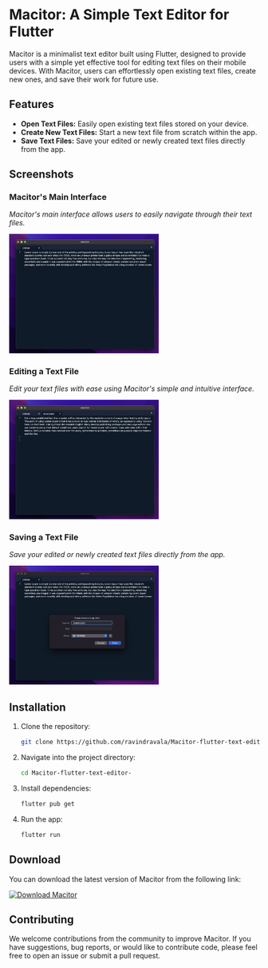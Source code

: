 # Macitor: A Simple Text Editor for Flutter

Macitor is a minimalist text editor built using Flutter, designed to provide users with a simple yet effective tool for editing text files on their mobile devices. With Macitor, users can effortlessly open existing text files, create new ones, and save their work for future use.

## Features

- **Open Text Files:** Easily open existing text files stored on your device.
- **Create New Text Files:** Start a new text file from scratch within the app.
- **Save Text Files:** Save your edited or newly created text files directly from the app.

## Screenshots

### Macitor's Main Interface
*Macitor's main interface allows users to easily navigate through their text files.*

<img src="https://github.com/ravindravala/Macitor-flutter-text-editor-/blob/main/screenshots/1.png" alt="Screenshot 1" width="300">

### Editing a Text File
*Edit your text files with ease using Macitor's simple and intuitive interface.*

<img src="https://github.com/ravindravala/Macitor-flutter-text-editor-/blob/main/screenshots/2.png" alt="Screenshot 2" width="300">

### Saving a Text File
*Save your edited or newly created text files directly from the app.*

<img src="https://github.com/ravindravala/Macitor-flutter-text-editor-/blob/main/screenshots/3.png" alt="Screenshot 3" width="300">

## Installation

1. Clone the repository:

    ```bash
    git clone https://github.com/ravindravala/Macitor-flutter-text-editor-.git
    ```

2. Navigate into the project directory:

    ```bash
    cd Macitor-flutter-text-editor-
    ```

3. Install dependencies:

    ```bash
    flutter pub get
    ```

4. Run the app:

    ```bash
    flutter run
    ```

## Download

You can download the latest version of Macitor from the following link:

[![Download Macitor](https://img.shields.io/badge/Download-Macitor-blue.svg)](https://github.com/ravindravala/Macitor-flutter-text-editor-/releases/latest)

## Contributing

We welcome contributions from the community to improve Macitor. If you have suggestions, bug reports, or would like to contribute code, please feel free to open an issue or submit a pull request.
